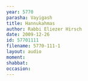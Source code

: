 ```yaml
---
year: 5770
parasha: Vayigash
title: Hannukahmas
author: Rabbi Eliezer Hirsch
date: 2009-12-26
id: 57701111
filename: 5770-111-1
layout: audio
moment: 
shabbat: 
occasion: 
---
```

